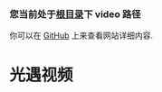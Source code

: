 ### 您当前处于[根目录](../)下 **video** 路径

你可以在 [GitHub](https://github.com/SimonLiu296/simonliu296.github.io) 上来查看网站详细内容.

# 光遇视频



<link rel="stylesheet" href="https://cdn.bootcss.com/dplayer/1.25.0/DPlayer.min.css" />

<div id="dplayer"></div>
<script src="./DPlayer.min.js"></script>
<script>const dp = new DPlayer({
    container: document.getElementById('dplayer'),
    autoplay: true, // 不自动播放
    theme: '#FADFA3', // 主题
    loop: true, // 循环播放
    lang: 'zh-cn', // 语言
    hotkey: true, // 热键
    preload: 'auto', // 预加载
    volume: 0.5, // 音量
    mutex: true, // 多个视频互斥
    video: {
        url: './data/2021112721343.mp4',
    },
    // 视频右键菜单
    contextmenu: [
        {
            text: '关于作者simonliu296',
            link: 'https://github.com/simonliu296',
        },
        {
            text: 'dplayer',
            click: (player) => {
                console.log(player);
            },
        },
    ],
});
</script>



